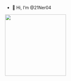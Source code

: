 - 👋 Hi, I’m @21Ner04
 
<img src="[https://camo.githubusercontent.com/..." data-canonical-src="https://gyazo.com/eb5c5741b6a9a16c692170a41a49c858.png](https://github.com/21Ner04/21Ner04/assets/133259264/4e5da89e-fe8f-446a-a98d-31b3b3c01f4f)" width="200" height="200" />

